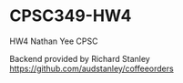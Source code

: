 # CPSC349-HW4
HW4
Nathan Yee
CPSC 


Backend provided by Richard Stanley 
https://github.com/audstanley/coffeeorders
